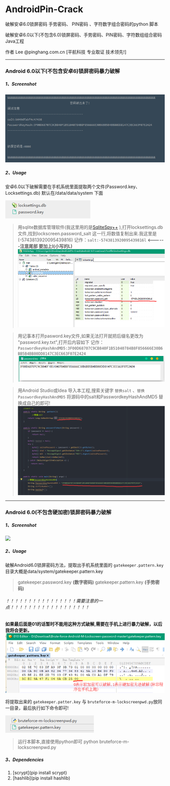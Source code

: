 # **AndroidPin-Crack** #


破解安卓6.0锁屏密码 手势密码、 PIN密码 、字符数字组合密码的python 脚本

破解安卓6.0以下(不包含6.0)锁屏密码、手势密码、PIN密码、字符数组组合密码 Java工程

作者 Lee  @pinghang.com.cn [平航科技 专业取证 技术领先!]


------------------------------------------------------------------------------

### **Android 6.0以下(不包含安卓6)锁屏密码暴力破解** ###

##### 1、Screenshot


![](assets/markdown-img-paste-20180808145321576.png)

##### 2、Usage
安卓6.0以下破解需要在手机系统里面提取两个文件(Password.key、Locksettings.db) 默认在/data/data/system 下面

![](assets/markdown-img-paste-20180808150303953.png)

>用sqlite数据库管理软件(我这里用的是[SqliteSpy++](http://dl.pconline.com.cn/download/765800.html) ),打开locksettings.db文件,找到lockscreen.password_salt 这一行,将数值复制出来.我这里是(-5743813920095439816)
>记作：` salt:-5743813920095439816l `   **<------注意尾部 要加上l(小写的L)**
![](assets/markdown-img-paste-20180808150646260.png)


>用记事本打开pasword.key文件,如果无法打开就把后缀名更改为 "password.key.txt",打开后内容如下
>记作：`PasswordkeyHashAndMD5:3F00D68707C9CB840F1B51040784B8F856666E30B6BB5B4BB80DD8147C3EC663F07E2424 `
![](assets/markdown-img-paste-20180808151504400.png)



>用Android Studio或Idea 导入本工程,搜索关键字 `替换salt` 、`替换PasswordkeyHashAndMD5`
>将源码中的salt和PasswordkeyHashAndMD5 替换成自己的即可!
![](assets/markdown-img-paste-20180808151852981.png)



------------------------------------------------------------------------------

### **Android 6.0(不包含硬加密)锁屏密码暴力破解** ###

##### 1、Screenshot
![](assets/demo.gif)
##### 2、Usage

破解Android6.0锁屏密码方法，提取出手机系统里面的 `gatekeeper.pattern.key` 目录大概是data/system/gatekeeper.pattern.key
>gatekeeper.password.key **(数字密码)**
gatekeeper.pattern.key **(手势密码)**

###### ！！！！！！！！！！！！！！！！需要注意的一点！！！！！！！！！！！！！！！！！！
**如果最后面是01的话暂时不能用这种方式破解,需要在手机上进行暴力破解，以后我将会更新。**
![](assets/markdown-img-paste-20180808153617915.png)


将提取出来的 `gatekeeper.patter.key` 与 `bruteforce-m-lockscreenpwd.py`放同一目录，最后执行如下命令即可!

![](assets/markdown-img-paste-20180808154004433.png)

>运行本脚本,直接使用python即可
>python bruteforce-m-lockscreenpwd.py


##### 3、Dependencies
 1. [scrypt](pip install scrypt)
 2. [hashlib](pip install hashlib)
